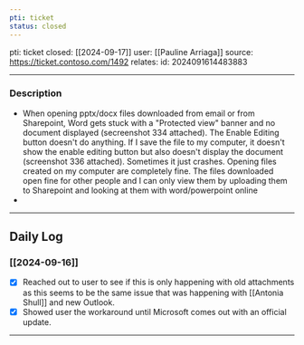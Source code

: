 ```yaml
---
pti: ticket
status: closed
---
```

pti: ticket 
closed: [[2024-09-17]]
user: [[Pauline Arriaga]]
source: https://ticket.contoso.com/1492
relates: 
id: 2024091614483883

---
### Description
- When opening pptx/docx files downloaded from email or from Sharepoint, Word gets stuck with a "Protected view" banner and no document displayed (secreenshot 334 attached). The Enable Editing button doesn't do anything. If I save the file to my computer, it doesn't show the enable editing button but also doesn't display the document (screenshot 336 attached). Sometimes it just crashes. Opening files created on my computer are completely fine. The files downloaded open fine for other people and I can only view them by uploading them to Sharepoint and looking at them with word/powerpoint online
-

---
## Daily Log
### [[2024-09-16]]
- [x] Reached out to user to see if this is only happening with old attachments as this seems to be the same issue that was happening with [[Antonia Shull]] and new Outlook.
- [x] Showed user the workaround until Microsoft comes out with an official update.
---




